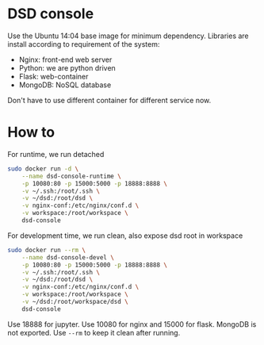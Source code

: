 # DSD console

Use the Ubuntu 14:04 base image for minimum dependency.
Libraries are install according to requirement of the system:
* Nginx: front-end web server
* Python: we are python driven
* Flask: web-container
* MongoDB: NoSQL database

Don't have to use different container for different service now.

# How to

For runtime, we run detached
```bash
sudo docker run -d \
    --name dsd-console-runtime \
    -p 10080:80 -p 15000:5000 -p 18888:8888 \
    -v ~/.ssh:/root/.ssh \
    -v ~/dsd:/root/dsd \
    -v nginx-conf:/etc/nginx/conf.d \
    -v workspace:/root/workspace \
    dsd-console
```

For development time, we run clean, also expose dsd root in workspace
```bash
sudo docker run --rm \
    --name dsd-console-devel \
    -p 10080:80 -p 15000:5000 -p 18888:8888 \
    -v ~/.ssh:/root/.ssh \
    -v ~/dsd:/root/dsd \
    -v nginx-conf:/etc/nginx/conf.d \
    -v workspace:/root/workspace \
    -v ~/dsd:/root/workspace/dsd \
    dsd-console
```

Use 18888 for jupyter. Use 10080 for nginx and 15000 for flask. MongoDB is not exported.
Use `--rm` to keep it clean after running.
